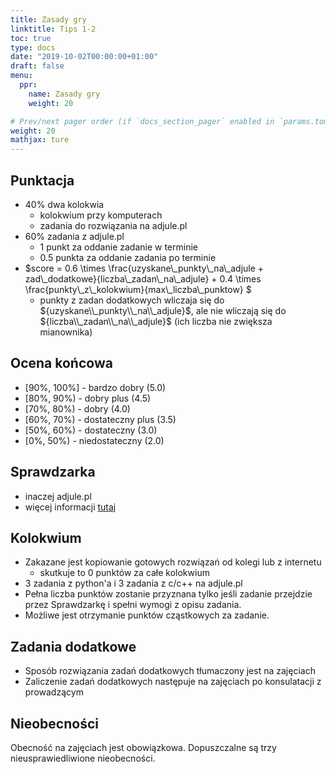 ```yaml
---
title: Zasady gry
linktitle: Tips 1-2
toc: true
type: docs
date: "2019-10-02T00:00:00+01:00"
draft: false
menu:
  ppr:
    name: Zasady gry
    weight: 20

# Prev/next pager order (if `docs_section_pager` enabled in `params.toml`)
weight: 20
mathjax: ture
---
```


## Punktacja
* 40% dwa kolokwia
    * kolokwium przy komputerach
    * zadania do rozwiązania na adjule.pl
* 60% zadania z adjule.pl
    * 1 punkt za oddanie zadanie w terminie
    * 0.5 punkta za oddanie zadania po terminie
* $score = 0.6 \times \frac{uzyskane\\_punkty\\_na\\_adjule + zad\\_dodatkowe}{liczba\\_zadan\\_na\\_adjule} + 0.4 \times \frac{punkty\\_z\\_kolokwium}{max\\_liczba\\_punktow} $
    * punkty z zadan dodatkowych wliczaja się do ${uzyskane\\_punkty\\_na\\_adjule}$, ale nie wliczają się do ${liczba\\_zadan\\_na\\_adjule}$ (ich liczba nie zwiększa mianownika)

## Ocena końcowa
* [90%, 100%] - bardzo dobry (5.0)
* [80%, 90%)  - dobry plus (4.5)
* [70%, 80%)  - dobry (4.0)
* [60%, 70%)  - dostateczny plus (3.5)
* [50%, 60%)  - dostateczny (3.0)
* [0%, 50%)   - niedostateczny (2.0)

## Sprawdzarka
* inaczej adjule.pl
* więcej informacji [tutaj](https://eduwiki.wmi.amu.edu.pl/pms/20ppr#Online_judge)

## Kolokwium
* Zakazane jest kopiowanie gotowych rozwiązań od kolegi lub z internetu
   * skutkuje to 0 punktów za całe kolokwium
* 3 zadania z python'a i 3 zadania z c/c++ na adjule.pl
* Pełna liczba punktów zostanie przyznana tylko jeśli zadanie przejdzie przez Sprawdzarkę i spełni wymogi z opisu zadania.
* Możliwe jest otrzymanie punktów cząstkowych za zadanie.
   
## Zadania dodatkowe
* Sposób rozwiązania zadań dodatkowych tłumaczony jest na zajęciach
* Zaliczenie zadań dodatkowych następuje na zajęciach po konsulatacji z prowadzącym
 
## Nieobecności
Obecność na zajęciach jest obowiązkowa. Dopuszczalne są trzy nieusprawiedliwione nieobecności.
